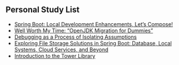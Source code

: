 ## Personal Study List
<!-- BLOG-POST-LIST:START -->
- [Spring Boot: Local Development Enhancements, Let’s Compose!](https://foojay.io/today/spring-boot-local-development-enhancements-lets-compose/)
- [Well Worth My Time: “OpenJDK Migration for Dummies”](https://foojay.io/today/well-worth-my-time-openjdk-migration-for-dummies/)
- [Debugging as a Process of Isolating Assumptions](https://foojay.io/today/debugging-as-a-process-of-isolating-assumptions/)
- [Exploring File Storage Solutions in Spring Boot: Database, Local Systems, Cloud Services, and Beyond](https://foojay.io/today/exploring-file-storage-solutions-in-spring-boot-database-local-systems-cloud-services-and-beyond/)
- [Introduction to the Tower Library](https://foojay.io/today/introduction-tower/)
<!-- BLOG-POST-LIST:END -->  
